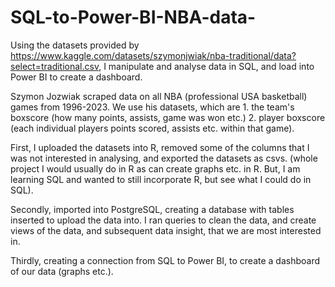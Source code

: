 # SQL-to-Power-BI-NBA-data-
Using the datasets provided by https://www.kaggle.com/datasets/szymonjwiak/nba-traditional/data?select=traditional.csv, I manipulate and analyse data in SQL, and load into Power BI to create a dashboard.

Szymon Jozwiak scraped data on all NBA (professional USA basketball) games from 1996-2023. We use his datasets, which are 1. the team's boxscore (how many points, assists, game was won etc.) 2. player boxscore (each individual players points scored, assists etc. within that game).

First, I uploaded the datasets into R, removed some of the columns that I was not interested in analysing, and exported the datasets as csvs. (whole project I would usually do in R as can create graphs etc. in R. But, I am learning SQL and wanted to still incorporate R, but see what I could do in SQL).

Secondly, imported into PostgreSQL, creating a database with tables inserted to upload the data into. I ran queries to clean the data, and create views of the data, and subsequent data insight, that we are most interested in. 

Thirdly, creating a connection from SQL to Power BI, to create a dashboard of our data (graphs etc.). 
